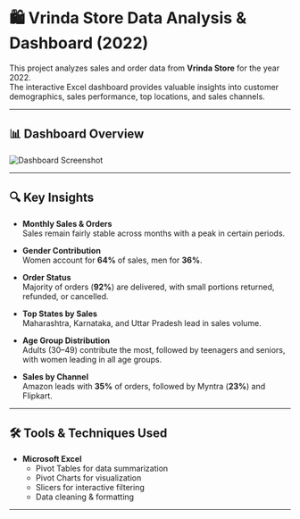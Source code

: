 # 🛍️ Vrinda Store Data Analysis & Dashboard (2022)

This project analyzes sales and order data from **Vrinda Store** for the year 2022.  
The interactive Excel dashboard provides valuable insights into customer demographics, sales performance, top locations, and sales channels.

---

## 📊 Dashboard Overview

![Dashboard Screenshot](images/Dashboard.png)

---

## 🔍 Key Insights

- **Monthly Sales & Orders**  
  Sales remain fairly stable across months with a peak in certain periods.
  
- **Gender Contribution**  
  Women account for **64%** of sales, men for **36%**.

- **Order Status**  
  Majority of orders (**92%**) are delivered, with small portions returned, refunded, or cancelled.

- **Top States by Sales**  
  Maharashtra, Karnataka, and Uttar Pradesh lead in sales volume.

- **Age Group Distribution**  
  Adults (30–49) contribute the most, followed by teenagers and seniors, with women leading in all age groups.

- **Sales by Channel**  
  Amazon leads with **35%** of orders, followed by Myntra (**23%**) and Flipkart.

---

## 🛠 Tools & Techniques Used

- **Microsoft Excel**  
  - Pivot Tables for data summarization  
  - Pivot Charts for visualization  
  - Slicers for interactive filtering  
  - Data cleaning & formatting

---


